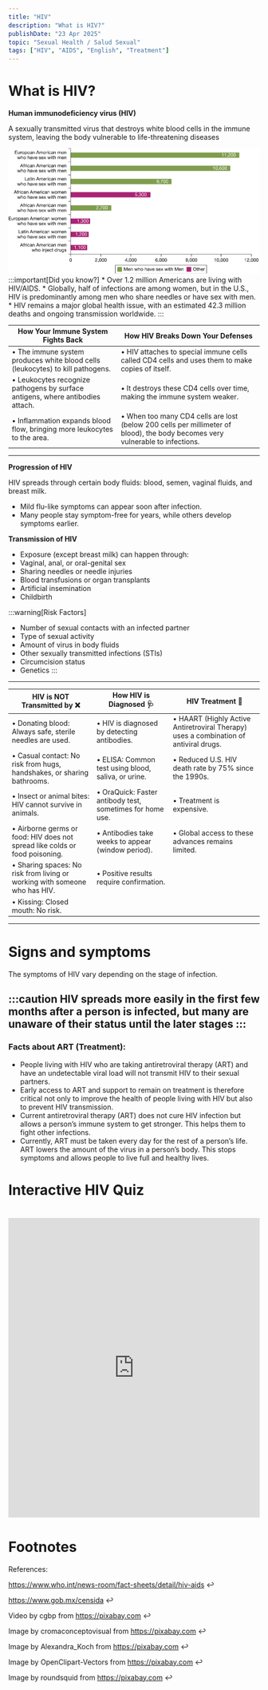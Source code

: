 ```yaml
---
title: "HIV"
description: "What is HIV?"
publishDate: "23 Apr 2025"
topic: "Sexual Health / Salud Sexual"
tags: ["HIV", "AIDS", "English", "Treatment"]
---
```

# What is HIV?
**Human immunodeficiency virus (HIV)**

A sexually transmitted virus that destroys white blood cells in the immune system, leaving the body vulnerable to life-threatening diseases

<img src="/src/content/learn/test/Picture1.png" alt="HIV illustration" />
:::important[Did you know?]
* Over 1.2 million Americans are living with HIV/AIDS.
* Globally, half of infections are among women, but in the U.S., HIV is predominantly among men who share needles or have sex with men.
* HIV remains a major global health issue, with an estimated 42.3 million deaths and ongoing transmission worldwide.
:::



| How Your Immune System Fights Back | How HIV Breaks Down Your Defenses                                                            |
| ------ | ------------------------------------------------------------------------- |
| • The immune system produces white blood cells (leukocytes) to kill pathogens. | • HIV attaches to special immune cells called CD4 cells and uses them to make copies of itself.|
|• Leukocytes recognize pathogens by surface antigens, where antibodies attach. | • It destroys these CD4 cells over time, making the immune system weaker. |
|• Inflammation expands blood flow, bringing more leukocytes to the area. | • When too many CD4 cells are lost (below 200 cells per millimeter of blood), the body becomes very vulnerable to infections. |

------------------------------------------------------------------------------------------------------------------------------
**Progression of HIV**

HIV spreads through certain body fluids: blood, semen, vaginal fluids, and breast milk.
* Mild flu-like symptoms can appear soon after infection.
* Many people stay symptom-free for years, while others develop symptoms earlier.

**Transmission of HIV**
* Exposure (except breast milk) can happen through:
* Vaginal, anal, or oral-genital sex
* Sharing needles or needle injuries
* Blood transfusions or organ transplants
* Artificial insemination
* Childbirth


:::warning[Risk Factors]
* Number of sexual contacts with an infected partner
* Type of sexual activity
* Amount of virus in body fluids
* Other sexually transmitted infections (STIs)
* Circumcision status
* Genetics
:::
------------------------------------------------------------------------------------------------------------------------------


| **HIV is NOT Transmitted by ❌**                                                                 | **How HIV is Diagnosed 🩺**                                                  | **HIV Treatment 💊**                                                                       |
|-----------------------------------------------------------------------------------------------|---------------------------------------------------------------------------|------------------------------------------------------------------------------------------|
| • Donating blood: Always safe, sterile needles are used.                                      | • HIV is diagnosed by detecting antibodies.                               | • HAART (Highly Active Antiretroviral Therapy) uses a combination of antiviral drugs.    |
| • Casual contact: No risk from hugs, handshakes, or sharing bathrooms.                        | • ELISA: Common test using blood, saliva, or urine.                       | • Reduced U.S. HIV death rate by 75% since the 1990s.                                    |
| • Insect or animal bites: HIV cannot survive in animals.                                      | • OraQuick: Faster antibody test, sometimes for home use.                | • Treatment is expensive.                                                                |
| • Airborne germs or food: HIV does not spread like colds or food poisoning.                   | • Antibodies take weeks to appear (window period).                       | • Global access to these advances remains limited.                                       |
| • Sharing spaces: No risk from living or working with someone who has HIV.                    | • Positive results require confirmation.                                 |                                                                                          |
| • Kissing: Closed mouth: No risk.                                                             |                                                                           |                                                                                          |
--------------------------------------------------------------------------------------------------------------

# **Signs and symptoms**
The symptoms of HIV vary depending on the stage of infection.

:::caution
HIV spreads more easily in the first few months after a person is infected, but many are unaware of their status until the later stages
:::
--------------------------------------------------------------------------------------------------------------
### Facts about ART (Treatment):

-	People living with HIV who are taking antiretroviral therapy (ART) and have an undetectable viral load will not transmit HIV to their sexual partners. 
-	Early access to ART and support to remain on treatment is therefore critical not only to improve the health of people living with HIV but also to prevent HIV transmission.
-	Current antiretroviral therapy (ART) does not cure HIV infection but allows a person’s immune system to get stronger. This helps them to fight other infections.
-	Currently, ART must be taken every day for the rest of a person’s life. ART lowers the amount of the virus in a person’s body. This stops symptoms and allows people to live full and healthy lives.

# Interactive HIV Quiz

<iframe 
  src="https://editor.p5js.org/Ritbaven/full/fkXK7WBc0" 
  width="100%" 
  height="600" 
  style="border: none; margin-top: 20px;"
  loading="lazy"
  allowfullscreen
></iframe>


# Footnotes

References: 

https://www.who.int/news-room/fact-sheets/detail/hiv-aids ↩

https://www.gob.mx/censida  ↩

Video by cgbp from https://pixabay.com  ↩

Image by cromaconceptovisual from https://pixabay.com ↩

Image by Alexandra_Koch from https://pixabay.com ↩

Image by OpenClipart-Vectors from https://pixabay.com ↩

Image by roundsquid from https://pixabay.com ↩

